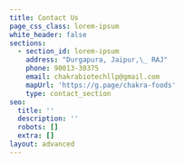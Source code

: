 ```yaml
---
title: Contact Us
page_css_class: lorem-ipsum
white_header: false
sections:
  - section_id: lorem-ipsum
    address: "Durgapura, Jaipur,\_ RAJ"
    phone: 90013-30375
    email: chakrabiotechllp@gmail.com
    mapUrl: 'https://g.page/chakra-foods'
    type: contact_section
seo:
  title: ''
  description: ''
  robots: []
  extra: []
layout: advanced
---
```

